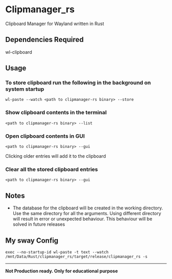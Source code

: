 # Clipmanager_rs
Clipboard Manager for Wayland written in Rust

## Dependencies Required
wl-clipboard

## Usage
### To store clipboard run the following in the background on system startup
```wl-paste --watch <path to clipmanager-rs binary> --store```

### Show clipboard contents in the terminal 
```<path to clipmanager-rs binary> --list```

### Open clipboard contents in GUI
```<path to clipmanager-rs binary> --gui```

Clicking older entries will add it to the clipboard

### Clear all the stored clipboard entries
```<path to clipmanager-rs binary> --gui```
## Notes
- The database for the clipboard will be created in the working directory. Use the same directory for all the arguments. Using different directory will result in error or unexpected behaviour. This behaviour will be solved in future releases

## My sway Config

``` exec --no-startup-id wl-paste -t text --watch /mnt/Data/Rust/clipmanager_rs/target/release/clipmanager_rs -s  ```

---

**Not Production ready. Only for educational purpose**


